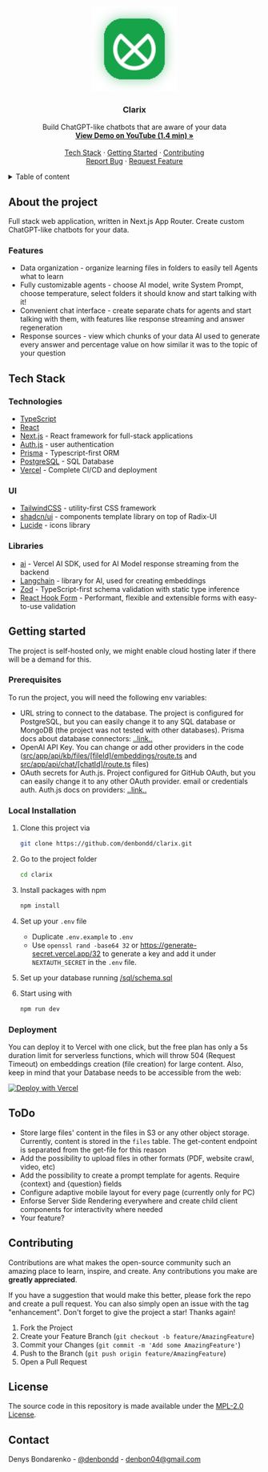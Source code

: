 <br />
<div align="center">
  <img src="public/logo_shadow.svg" alt="Logo" width="170" height="170">

  <h3 align="center">Clarix</h3>

  <p align="center">
    Build ChatGPT-like chatbots that are aware of your data
    <br />
    <a href="https://youtu.be/LxOjdis2g48"><strong>View Demo on YouTube (1.4 min) »</strong></a>
    <br />
    <br />
    <a href="#tech-stack">Tech Stack</a>
    ·
    <a href="#getting-started">Getting Started</a>
    ·
    <a href="#contributing">Contributing</a>
    <br />
    <a href="https://github.com/denbondd/clarix/issues">Report Bug</a>
    ·
    <a href="https://github.com/denbondd/clarix/issues">Request Feature</a>
  </p>
</div>

<details>
  <summary>Table of content</summary>

- [About the project](#about-the-project)
  - [Features](#features)
- [Tech Stack](#tech-stack)
  - [Technologies](#technologies)
  - [UI](#ui)
  - [Libraries](#libraries)
- [Getting started](#getting-started)
  - [Prerequisites](#prerequisites)
  - [Local Installation](#local-installation)
  - [Deployment](#deployment)
- [ToDo](#todo)
- [Contributing](#contributing)
- [License](#license)
- [Contact](#contact)

</details>


## About the project
Full stack web application, written in Next.js App Router. Create custom ChatGPT-like chatbots for your data.

### Features

- Data organization - organize learning files in folders to easily tell Agents what to learn
- Fully customizable agents - choose AI model, write System Prompt, choose temperature, select folders it should know and start talking with it!
- Convenient chat interface - create separate chats for agents and start talking with them, with features like response streaming and answer regeneration
- Response sources - view which chunks of your data AI used to generate every answer and percentage value on how similar it was to the topic of your question

## Tech Stack

### Technologies
- [TypeScript](https://www.typescriptlang.org/)
- [React](https://react.dev/)
- [Next.js](https://nextjs.org/) - React framework for full-stack applications
- [Auth.js](https://authjs.dev/) - user authentication
- [Prisma](https://www.prisma.io/) - Typescript-first ORM
- [PostgreSQL](https://www.postgresql.org/) - SQL Database
- [Vercel](https://vercel.com/) - Complete CI/CD and deployment

### UI
- [TailwindCSS](https://tailwindcss.com/) - utility-first CSS framework
- [shadcn/ui](https://ui.shadcn.com/) - components template library on top of Radix-UI
- [Lucide](https://lucide.dev/) - icons library

### Libraries
- [ai](https://sdk.vercel.ai/docs) - Vercel AI SDK, used for AI Model response streaming from the backend
- [Langchain](https://www.langchain.com/) - library for AI, used for creating embeddings
- [Zod](https://zod.dev/) - TypeScript-first schema validation with static type inference
- [React Hook Form](https://react-hook-form.com/) - Performant, flexible and extensible forms with easy-to-use validation

## Getting started
The project is self-hosted only, we might enable cloud hosting later if there will be a demand for this.

### Prerequisites
To run the project, you will need the following env variables:

- URL string to connect to the database. The project is configured for PostgreSQL, but you can easily change it to any SQL database or MongoDB (the project was not tested with other databases). Prisma docs about database connectors: [..link..](https://www.prisma.io/docs/concepts/database-connectors)
- OpenAI API Key. You can change or add other providers in the code ([src/app/api/kb/files/[fileId]/embeddings/route.ts](/src/app/api/kb/files/%5BfileId%5D/embeddings/route.ts) and [src/app/api/chat/[chatId]/route.ts](/src/app/api/chat/%5BchatId%5D/route.ts) files)
- OAuth secrets for Auth.js. Project configured for GitHub OAuth, but you can easily change it to any other OAuth provider. email or credentials auth. Auth.js docs on providers: [..link..](https://next-auth.js.org/providers/)
  
### Local Installation
1.  Clone this project via
    ```sh
    git clone https://github.com/denbondd/clarix.git
    ```
2. Go to the project folder

   ```sh
   cd clarix
   ```

3. Install packages with npm

   ```sh
   npm install
   ```

4. Set up your `.env` file

   - Duplicate `.env.example` to `.env`
   - Use `openssl rand -base64 32` or https://generate-secret.vercel.app/32 to generate a key and add it under `NEXTAUTH_SECRET` in the `.env` file.

5. Set up your database running [/sql/schema.sql](/sql/schema.sql)

6. Start using with
   ```sh
   npm run dev
   ```
  
### Deployment
You can deploy it to Vercel with one click, but the free plan has only a 5s duration limit for serverless functions, which will throw 504 (Request Timeout) on embeddings creation (file creation) for large content. Also, keep in mind that your Database needs to be accessible from the web:

[![Deploy with Vercel](https://vercel.com/button)](https://vercel.com/new/clone?repository-url=https%3A%2F%2Fgithub.com%2Fdenbondd%2Fclarix)

## ToDo
- Store large files' content in the files in S3 or any other object storage. Currently, content is stored in the `files` table. The get-content endpoint is separated from the get-file for this reason
- Add the possibility to upload files in other formats (PDF, website crawl, video, etc)
- Add the possibility to create a prompt template for agents. Require {context} and {question} fields
- Configure adaptive mobile layout for every page (currently only for PC)
- Enforse Server Side Rendering everywhere and create child client components for interactivity where needed
- Your feature?

## Contributing

Contributions are what makes the open-source community such an amazing place to learn, inspire, and create. Any contributions you make are **greatly appreciated**.

If you have a suggestion that would make this better, please fork the repo and create a pull request. You can also simply open an issue with the tag "enhancement".
Don't forget to give the project a star! Thanks again!

1. Fork the Project
2. Create your Feature Branch (`git checkout -b feature/AmazingFeature`)
3. Commit your Changes (`git commit -m 'Add some AmazingFeature'`)
4. Push to the Branch (`git push origin feature/AmazingFeature`)
5. Open a Pull Request

## License
The source code in this repository is made available under the [MPL-2.0 License](/LICENSE).

## Contact
Denys Bondarenko - [@denbondd](https://twitter.com/denbondd) - [denbon04@gmail.com](mailto:denbon04@gmail.com)